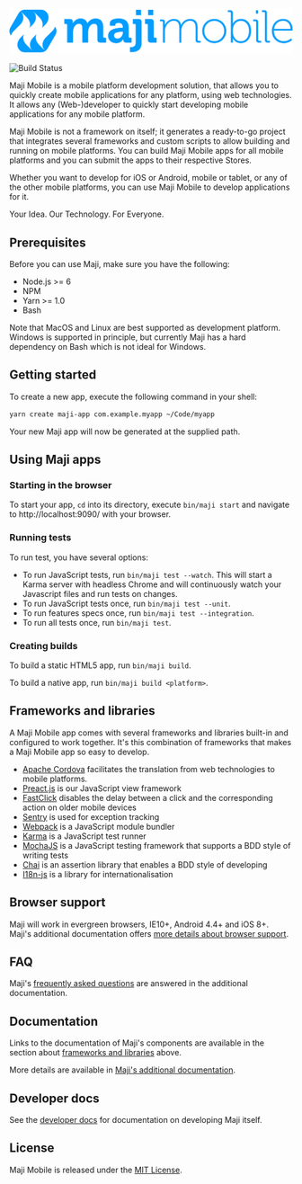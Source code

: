 ![Maji Mobile](img/maji-mobile-logo.png)

![Build Status](https://ci.kabisa.nl/buildStatus/icon?job=maji)

Maji Mobile is a mobile platform development solution, that allows you to quickly create mobile applications for any platform, using web technologies.
It allows any (Web-)developer to quickly start developing mobile applications for any mobile platform.

Maji Mobile is not a framework on itself; it generates a ready-to-go project that integrates several frameworks and custom scripts to allow building and running on mobile platforms. You can build Maji Mobile apps for all mobile platforms and you can submit the apps to their respective Stores.

Whether you want to develop for iOS or Android, mobile or tablet, or any of the other mobile platforms, you can use Maji Mobile to develop applications for it.

Your Idea. Our Technology. For Everyone.

## Prerequisites

Before you can use Maji, make sure you have the following:

* Node.js >= 6
* NPM
* Yarn >= 1.0
* Bash

Note that MacOS and Linux are best supported as development platform. Windows is supported in principle, but currently Maji has a hard dependency on Bash which is not ideal for Windows.

## Getting started

To create a new app, execute the following command in your shell:

```sh
yarn create maji-app com.example.myapp ~/Code/myapp
```

Your new Maji app will now be generated at the supplied path.

## Using Maji apps

### Starting in the browser

To start your app, `cd` into its directory, execute `bin/maji start` and navigate to http://localhost:9090/ with your browser.

### Running tests

To run test, you have several options:
* To run JavaScript tests, run `bin/maji test --watch`. This will start a Karma server with headless Chrome and will continuously watch your Javascript files and run tests on changes.
* To run JavaScript tests once, run `bin/maji test --unit`.
* To run features specs once, run `bin/maji test --integration`.
* To run all tests once, run `bin/maji test`.

### Creating builds

To build a static HTML5 app, run `bin/maji build`.

To build a native app, run `bin/maji build <platform>`.

## Frameworks and libraries

A Maji Mobile app comes with several frameworks and libraries built-in and configured to work together. It's this combination of frameworks that makes a Maji Mobile app so easy to develop.

 * [Apache Cordova](https://cordova.apache.org) facilitates the translation from web technologies to mobile platforms.
 * [Preact.js](https://preactjs.com) is our JavaScript view framework
 * [FastClick](http://ftlabs.github.io/fastclick/) disables the delay between a click and the corresponding action on older mobile devices
 * [Sentry](https://sentry.io) is used for exception tracking
 * [Webpack](https://webpack.js.org/) is a JavaScript module bundler
 * [Karma](http://karma-runner.github.io/) is a JavaScript test runner
 * [MochaJS](http://mochajs.org) is a JavaScript testing framework that supports a BDD style of writing tests
 * [Chai](http://chaijs.com) is an assertion library that enables a BDD style of developing
 * [I18n-js](https://github.com/fnando/i18n-js) is a library for internationalisation

## Browser support

Maji will work in evergreen browsers, IE10+, Android 4.4+ and iOS 8+. Maji's additional documentation offers [more details about browser support](docs/README.md#browser-support).

## FAQ

Maji's [frequently asked questions](docs/faq.md) are answered in the additional documentation.

## Documentation

Links to the documentation of Maji's components are available in the section about [frameworks and libraries](#frameworks-and-libraries) above.

More details are available in [Maji's additional documentation](docs/README.md).

## Developer docs

See the [developer docs](./docs/developer.md) for documentation on developing Maji itself.

## License

Maji Mobile is released under the [MIT License](LICENSE).
